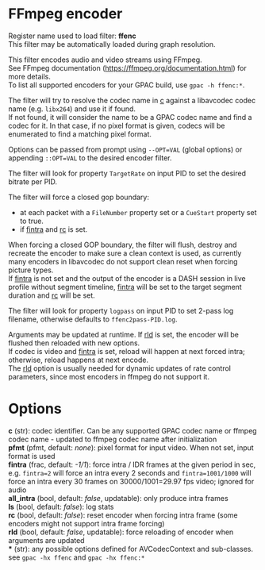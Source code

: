 <!-- automatically generated - do not edit, patch gpac/applications/gpac/gpac.c -->

# FFmpeg encoder  
  
Register name used to load filter: __ffenc__  
This filter may be automatically loaded during graph resolution.  
  
This filter encodes audio and video streams using FFmpeg.  
See FFmpeg documentation (https://ffmpeg.org/documentation.html) for more details.  
To list all supported encoders for your GPAC build, use `gpac -h ffenc:*`.  
  
The filter will try to resolve the codec name in [c](#c) against a libavcodec codec name (e.g. `libx264`) and use it if found.  
If not found, it will consider the name to be a GPAC codec name and find a codec for it. In that case, if no pixel format is given, codecs will be enumerated to find a matching pixel format.  
  
Options can be passed from prompt using `--OPT=VAL` (global options) or appending `::OPT=VAL` to the desired encoder filter.  
  
The filter will look for property `TargetRate` on input PID to set the desired bitrate per PID.  
  
The filter will force a closed gop boundary:  

- at each packet with a `FileNumber` property set or a `CueStart` property set to true.  
- if [fintra](#fintra) and [rc](#rc) is set.  

  
When forcing a closed GOP boundary, the filter will flush, destroy and recreate the encoder to make sure a clean context is used, as currently many encoders in libavcodec do not support clean reset when forcing picture types.  
If [fintra](#fintra) is not set and the output of the encoder is a DASH session in live profile without segment timeline, [fintra](#fintra) will be set to the target segment duration and [rc](#rc) will be set.  
  
The filter will look for property `logpass` on input PID to set 2-pass log filename, otherwise defaults to `ffenc2pass-PID.log`.  
  
Arguments may be updated at runtime. If [rld](#rld) is set, the encoder will be flushed then reloaded with new options.  
If codec is video and [fintra](#fintra) is set, reload will happen at next forced intra; otherwise, reload happens at next encode.  
The [rld](#rld) option is usually needed for dynamic updates of rate control parameters, since most encoders in ffmpeg do not support it.  
  

# Options    
  
<a id="c">__c__</a> (str):     codec identifier. Can be any supported GPAC codec name or ffmpeg codec name - updated to ffmpeg codec name after initialization  
<a id="pfmt">__pfmt__</a> (pfmt, default: _none_): pixel format for input video. When not set, input format is used  
<a id="fintra">__fintra__</a> (frac, default: _-1/1_): force intra / IDR frames at the given period in sec, e.g. `fintra=2` will force an intra every 2 seconds and `fintra=1001/1000` will force an intra every 30 frames on 30000/1001=29.97 fps video; ignored for audio  
<a id="all_intra">__all_intra__</a> (bool, default: _false_, updatable): only produce intra frames  
<a id="ls">__ls__</a> (bool, default: _false_): log stats  
<a id="rc">__rc__</a> (bool, default: _false_): reset encoder when forcing intra frame (some encoders might not support intra frame forcing)  
<a id="rld">__rld__</a> (bool, default: _false_, updatable): force reloading of encoder when arguments are updated  
<a id="*">__*__</a> (str):     any possible options defined for AVCodecContext and sub-classes. see `gpac -hx ffenc` and `gpac -hx ffenc:*`  
  
